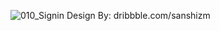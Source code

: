 ![010_Signin](https://user-images.githubusercontent.com/59822692/77184059-cefc4500-6b01-11ea-8092-63c0faa3216f.png)
Design By: dribbble.com/sanshizm

